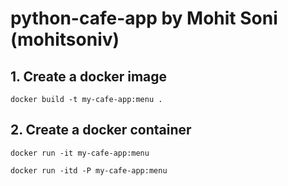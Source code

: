 # python-cafe-app by Mohit Soni (mohitsoniv)
## 1. Create a docker image
```
docker build -t my-cafe-app:menu .
```
## 2. Create a docker container 
```
docker run -it my-cafe-app:menu

docker run -itd -P my-cafe-app:menu
```
